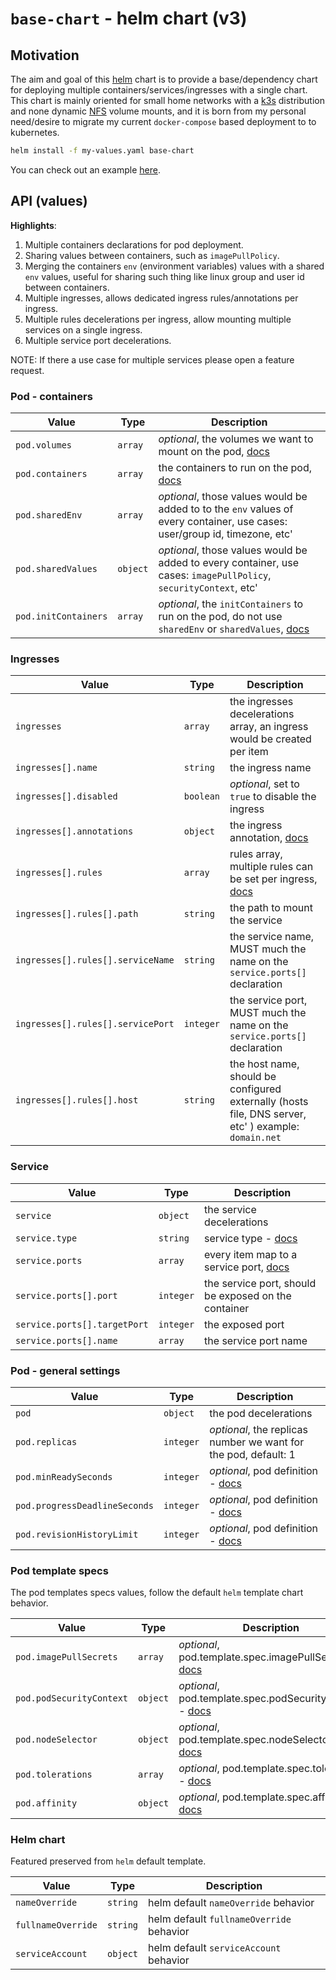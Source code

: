 # `base-chart` - helm chart (v3)

## Motivation

The aim and goal of this [helm](https://helm.sh/) chart is to provide a base/dependency chart for deploying multiple containers/services/ingresses with a single chart. This chart is mainly oriented for small home networks with a [k3s](https://k3s.io/) distribution and none dynamic [NFS](https://en.wikipedia.org/wiki/Network_File_System) volume mounts, and it is born from my personal need/desire to migrate my current `docker-compose` based deployment to to kubernetes.

```bash
helm install -f my-values.yaml base-chart
```

You can check out an example [here](https://github.com/noygal/helm/charts/exmple-dev-tools).

## API (values)

**Highlights**:

1. Multiple containers declarations for pod deployment.
2. Sharing values between containers, such as `imagePullPolicy`.
3. Merging the containers `env` (environment variables) values with a shared `env` values, useful for sharing such thing like linux group and user id between containers.
4. Multiple ingresses, allows dedicated ingress rules/annotations per ingress.
5. Multiple rules decelerations per ingress, allow mounting multiple services on a single ingress.
6. Multiple service port decelerations.

NOTE: If there a use case for multiple services please open a feature request.

### Pod - containers

Value | Type | Description
--- | --- | ---
`pod.volumes` | `array` | *optional*, the volumes we want to mount on the pod, [docs](https://kubernetes.io/docs/concepts/storage/volumes/)
`pod.containers` | `array` | the containers to run on the pod, [docs](https://kubernetes.io/docs/reference/generated/kubernetes-api/v1.11/#container-v1-core)
`pod.sharedEnv` | `array` | *optional*, those values would be added to to the `env` values of every container, use cases: user/group id, timezone, etc'
`pod.sharedValues` | `object` | *optional*, those values would be added to every container, use cases: `imagePullPolicy`, `securityContext`, etc'
`pod.initContainers` | `array` | *optional*, the `initContainers` to run on the pod, do not use `sharedEnv` or `sharedValues`, [docs](https://kubernetes.io/docs/concepts/workloads/pods/init-containers/)

### Ingresses

Value | Type | Description
--- | --- | ---
`ingresses` | `array` | the ingresses decelerations array, an ingress would be created per item
`ingresses[].name` | `string` | the ingress name
`ingresses[].disabled` | `boolean` | *optional*, set to `true` to disable the ingress
`ingresses[].annotations` | `object` | the ingress annotation, [docs](https://kubernetes.io/docs/concepts/services-networking/ingress/#the-ingress-resource)
`ingresses[].rules` | `array` | rules array, multiple rules can be set per ingress, [docs](https://kubernetes.io/docs/reference/generated/kubernetes-api/v1.18/#ingressrule-v1beta1-extensions)
`ingresses[].rules[].path` | `string` | the path to mount the service
`ingresses[].rules[].serviceName` | `string` | the service name, MUST much the name on the `service.ports[]` declaration
`ingresses[].rules[].servicePort` | `integer` | the service port, MUST much the name on the `service.ports[]` declaration
`ingresses[].rules[].host` | `string` | the host name, should be configured externally (hosts file, DNS server, etc' ) example: `domain.net`

### Service

Value | Type | Description
--- | --- | ---
`service` | `object` | the service decelerations
`service.type` | `string` | service type - [docs](https://kubernetes.io/docs/concepts/services-networking/service/#publishing-services-service-types)
`service.ports` | `array` | every item map to a service port, [docs](https://kubernetes.io/docs/reference/generated/kubernetes-api/v1.11/#serviceport-v1-core)
`service.ports[].port` | `integer` | the service port, should be exposed on the container
`service.ports[].targetPort` | `integer` | the exposed port
`service.ports[].name` | `array` | the service port name

### Pod - general settings

Value | Type | Description
--- | --- | ---
`pod` | `object` | the pod decelerations
`pod.replicas` | `integer` | *optional*, the replicas number we want for the pod, default: 1
`pod.minReadySeconds` | `integer` | *optional*, pod definition - [docs](https://kubernetes.io/docs/reference/generated/kubernetes-api/v1.11/#deploymentspec-v1-apps)
`pod.progressDeadlineSeconds` | `integer` | *optional*, pod definition - [docs](https://kubernetes.io/docs/reference/generated/kubernetes-api/v1.11/#deploymentspec-v1-apps)
`pod.revisionHistoryLimit` | `integer` | *optional*, pod definition - [docs](https://kubernetes.io/docs/reference/generated/kubernetes-api/v1.11/#deploymentspec-v1-apps)

### Pod template specs

The pod templates specs values, follow the default `helm` template chart behavior.

Value | Type | Description
--- | --- | ---
`pod.imagePullSecrets` | `array` | *optional*, pod.template.spec.imagePullSecrets - [docs](https://kubernetes.io/docs/reference/generated/kubernetes-api/v1.11/#podtemplatespec-v1-core)
`pod.podSecurityContext` | `object` | *optional*, pod.template.spec.podSecurityContext - [docs](https://kubernetes.io/docs/reference/generated/kubernetes-api/v1.11/#podtemplatespec-v1-core)
`pod.nodeSelector` | `object` | *optional*, pod.template.spec.nodeSelector - [docs](https://kubernetes.io/docs/reference/generated/kubernetes-api/v1.11/#podtemplatespec-v1-core)
`pod.tolerations` | `array` | *optional*, pod.template.spec.tolerations - [docs](https://kubernetes.io/docs/reference/generated/kubernetes-api/v1.11/#podtemplatespec-v1-core)
`pod.affinity` | `object` | *optional*, pod.template.spec.affinity - [docs](https://kubernetes.io/docs/reference/generated/kubernetes-api/v1.11/#podtemplatespec-v1-core)

### Helm chart

Featured preserved from `helm` default template.

Value | Type | Description
--- | --- | ---
`nameOverride` | `string` | helm default `nameOverride` behavior
`fullnameOverride` | `string` | helm default `fullnameOverride` behavior
`serviceAccount` | `object` | helm default `serviceAccount` behavior
